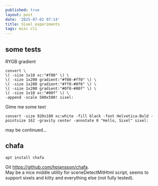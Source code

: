 ```yaml
---
published: true
layout: post
date: '2025-07-02 07:14'
title: Sixel experiments
tags: misc cli 
---
```


## some tests

RYGB gradient

    convert \
    \( -size 1x10 xc:"#f00" \) \
    \( -size 1x200 gradient:"#f00-#ff0" \) \
    \( -size 1x200 gradient:"#ff0-#0f0" \) \
    \( -size 1x200 gradient:"#0f0-#00f" \) \
    \( -size 1x10 xc:"#00f" \) \
    -append -scale 500x500! sixel:

Gime me some text

    convert -size 920x180 xc:white -fill black -font Helvetica-Bold -pointsize 162 -gravity center -annotate 0 "Hello, Sixel" sixel:


may be continued...

## chafa

    apt install chafa

Git <https://github.com/hpjansson/chafa>.  
May be a nice middle utility for sceneDetectMitHtml script, seems to support sixels and kitty and everything else (not fully tested).